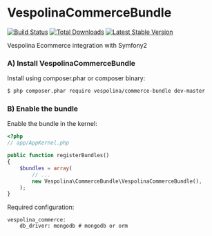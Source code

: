VespolinaCommerceBundle
=======================

[![Build Status](https://secure.travis-ci.org/vespolina/VespolinaCommerceBundle.png?branch=master)](http://travis-ci.org/Vespolina/VespolinaCommerceBundle)
[![Total Downloads](https://poser.pugx.org/vespolina/commerce-bundle/downloads.png)](https://packagist.org/packages/vespolina/commerce-bundle)
[![Latest Stable Version](https://poser.pugx.org/vespolina/commerce-bundle/v/stable.png)](https://packagist.org/packages/vespolina/commerce-bundle)

Vespolina Ecommerce integration with Symfony2

### A) Install VespolinaCommerceBundle

Install using composer.phar or composer binary:

``` bash
$ php composer.phar require vespolina/commerce-bundle dev-master
```

### B) Enable the bundle

Enable the bundle in the kernel:

``` php
<?php
// app/AppKernel.php

public function registerBundles()
{
    $bundles = array(
        // ...
        new Vespolina\CommerceBundle\VespolinaCommerceBundle(),
    );
}
```

Required configuration:

    vespolina_commerce:
        db_driver: mongodb # mongodb or orm
